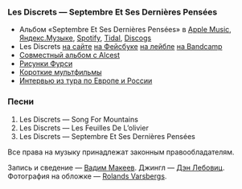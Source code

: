 ### Les Discrets — Septembre Et Ses Dernières Pensées

- Альбом «Septembre Et Ses Dernières Pensées» в
	[Apple Music](https://music.apple.com/album/1001115298),
	[Яндекс.Музыке](https://music.yandex.ru/album/254323),
	[Spotify](https://open.spotify.com/album/4mif1rLyMHyVYqanzFoJQN),
	[Tidal](https://tidal.com/browse/album/47860573),
	[Discogs](https://www.discogs.com/master/242376)
- Les Discrets
	[на сайте](http://www.lesdiscrets.com/)
	[на Фейсбуке](https://www.facebook.com/lesdiscrets)
	[на лейбле](https://en.prophecy.de/artists/les-discrets/)
	[на Bandcamp](https://les-discrets.bandcamp.com/)
- [Совместный альбом с Alcest](https://alcest.bandcamp.com/album/les-discrets-alcest-split-ep)
- [Рисунки Фурси](http://www.lesdiscrets.com/cover-artworks)
- [Короткие мультфильмы](http://www.lesdiscrets.com/films)
- [Интервью из тура по Европе и России](https://youtu.be/XMCtURgzDDI)

### Песни

1. Les Discrets — Song For Mountains
2. Les Discrets — Les Feuilles De L’olivier
3. Les Discrets — Septembre Et Ses Dernières Pensées

Все права на музыку принадлежат законным правообладателям.

Запись и сведение — [Вадим Макеев](https://pepelsbey.dev/).
Джингл — [Дэн Лебовиц](https://www.youtube.com/channel/UC38A5qHrlc_Zgua7vL4b96w).
Фотография на обложке — [Rolands Varsbergs](https://unsplash.com/photos/R-Z1BYePvd8).
